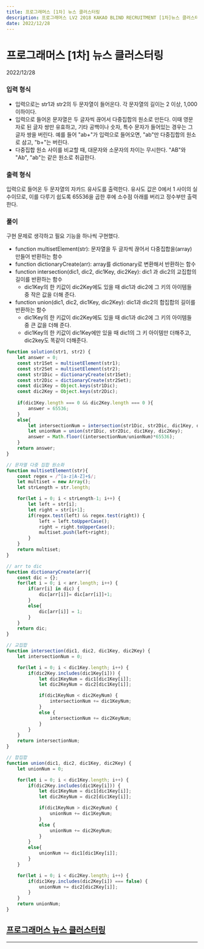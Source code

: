 ```yaml
---
title: 프로그래머스 [1차] 뉴스 클러스터링
description: 프로그래머스 LV2 2018 KAKAO BLIND RECRUITMENT [1차]뉴스 클러스터링 js
date: 2022/12/28
---
```


# 프로그래머스 \[1차] 뉴스 클러스터링
<div class="flex justify-end text-sm">2022/12/28</div>


### 입력 형식
- 입력으로는 str1과 str2의 두 문자열이 들어온다. 각 문자열의 길이는 2 이상, 1,000 이하이다.
- 입력으로 들어온 문자열은 두 글자씩 끊어서 다중집합의 원소로 만든다. 이때 영문자로 된 글자 쌍만 유효하고, 기타 공백이나 숫자, 특수 문자가 들어있는 경우는 그 글자 쌍을 버린다. 예를 들어 "ab+"가 입력으로 들어오면, "ab"만 다중집합의 원소로 삼고, "b+"는 버린다.
- 다중집합 원소 사이를 비교할 때, 대문자와 소문자의 차이는 무시한다. "AB"와 "Ab", "ab"는 같은 원소로 취급한다.

### 출력 형식
입력으로 들어온 두 문자열의 자카드 유사도를 출력한다. 유사도 값은 0에서 1 사이의 실수이므로, 이를 다루기 쉽도록 65536을 곱한 후에 소수점 아래를 버리고 정수부만 출력한다.

### 풀이
구현 문제로 생각하고 필요 기능을 하나씩 구현했다.
- function multisetElement(str): 문자열을 두 글자씩 끊어서 다중집합을(array) 만들어 반환하는 함수
- function dictionaryCreate(arr): array를 dictionary로 변환해서 반환하는 함수
- function intersection(dic1, dic2, dic1Key, dic2Key): dic1 과 dic2의 교집합의 길이를 반환하는 함수
    - dic1Key의 한 키값이 dic2Key에도 있을 때 dic1과 dic2에 그 키의 아이템들 중 작은 값을 더해 준다. 
- function union(dic1, dic2, dic1Key, dic2Key): dic1과 dic2의 합집합의 길이를 반환하는 함수
    - dic1Key의 한 키값이 dic2Key에도 있을 때 dic1과 dic2에 그 키의 아이템들 중 큰 값을 더해 준다. 
    - dic1Key의 한 키값이 dic1Key에만 있을 때 dic1의 그 키 아이템만 더해주고, dic2key도 똑같이 더해준다.

``` js
function solution(str1, str2) {
    let answer = 0;
    const str1Set = multisetElement(str1);
    const str2Set = multisetElement(str2);
    const str1Dic = dictionaryCreate(str1Set);
    const str2Dic = dictionaryCreate(str2Set);
    const dic1Key = Object.keys(str1Dic);
    const dic2Key = Object.keys(str2Dic);
    
    if(dic1Key.length === 0 && dic2Key.length === 0 ){
        answer = 65536;
    }
    else{
        let intersectionNum = intersection(str1Dic, str2Dic, dic1Key, dic2Key);
        let unionNum = union(str1Dic, str2Dic, dic1Key, dic2Key);
        answer = Math.floor((intersectionNum/unionNum)*65536);
    }
    return answer;
}

// 문자열 다중 집합 원소화
function multisetElement(str){
    const regex = /^[a-z|A-Z]+$/;
    let multiset = new Array();
    let strLength = str.length;

    for(let i = 0; i < strLength-1; i++) {
        let left = str[i];
        let right = str[i+1];
        if(regex.test(left) && regex.test(right)) {
            left = left.toUpperCase();
            right = right.toUpperCase();
            multiset.push(left+right);
        }
    }
    return multiset;
}

// arr to dic 
function dictionaryCreate(arr){
    const dic = {};
    for(let i = 0; i < arr.length; i++) {
        if(arr[i] in dic) {
            dic[arr[i]]= dic[arr[i]]+1;
        }
        else{
            dic[arr[i]] = 1;
        }
    }
    return dic;
}

// 교집합
function intersection(dic1, dic2, dic1Key, dic2Key) {
    let intersectionNum = 0;

    for(let i = 0; i < dic1Key.length; i++) {
        if(dic2Key.includes(dic1Key[i])) {
            let dic1KeyNum = dic1[dic1Key[i]];
            let dic2KeyNum = dic2[dic1Key[i]];

            if(dic1KeyNum < dic2KeyNum) {
                intersectionNum += dic1KeyNum;
            }
            else {
                intersectionNum += dic2KeyNum;
            }
        }
    }
    return intersectionNum;
}

// 합집합
function union(dic1, dic2, dic1Key, dic2Key) {
    let unionNum = 0;

    for(let i = 0; i < dic1Key.length; i++) {
        if(dic2Key.includes(dic1Key[i])) {
            let dic1KeyNum = dic1[dic1Key[i]];
            let dic2KeyNum = dic2[dic1Key[i]];

            if(dic1KeyNum > dic2KeyNum) {
                unionNum += dic1KeyNum;
            }
            else {
                unionNum += dic2KeyNum;
            }
        }
        else{
            unionNum += dic1[dic1Key[i]];
        }
    }

    for(let i = 0; i < dic2Key.length; i++) {
        if(dic1Key.includes(dic2Key[i]) === false) {
            unionNum += dic2[dic2Key[i]];
        }
    }
    return unionNum;
}

```

## <a href="https://school.programmers.co.kr/learn/courses/30/lessons/17677?language=javascript" target="_blank">프로그래머스 뉴스 클러스터링</a>

---